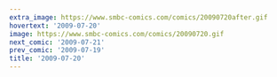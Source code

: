 ```yaml
---
extra_image: https://www.smbc-comics.com/comics/20090720after.gif
hovertext: '2009-07-20'
image: https://www.smbc-comics.com/comics/20090720.gif
next_comic: '2009-07-21'
prev_comic: '2009-07-19'
title: '2009-07-20'
---
```


